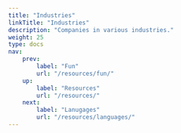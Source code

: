 ```yaml
---
title: "Industries"
linkTitle: "Industries"
description: "Companies in various industries."
weight: 25
type: docs
nav:
    prev:
        label: "Fun"
        url: "/resources/fun/"
    up:
        label: "Resources"
        url: "/resources/"
    next:
        label: "Lanugages"
        url: "/resources/languages/"
---
```

